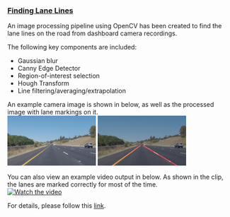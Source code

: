 ### **[Finding Lane Lines](https://github.com/bitsurgeon/CarND_LaneLines)**  

An image processing pipeline using OpenCV has been created to find the lane lines on the road from dashboard camera recordings.  

The following key components are included:  
* Gaussian blur
* Canny Edge Detector
* Region-of-interest selection
* Hough Transform
* Line filtering/averaging/extrapolation  

An example camera image is shown in below, as well as the processed image with lane markings on it.  
<img src="https://raw.githubusercontent.com/bitsurgeon/CarND_LaneLines/master/writeup_images_output/extrapolate/0_camera_image.jpg" alt="Camera" width="200">
<img src="https://raw.githubusercontent.com/bitsurgeon/CarND_LaneLines/master/writeup_images_output/extrapolate/6_lane_marked_image.jpg" alt="Marked" width="200">  

You can also view an example video output in below. As shown in the clip, the lanes are marked correctly for most of the time.  
[![Watch the video](https://img.youtube.com/vi/C0XeoygmMa8/mqdefault.jpg)](https://youtu.be/C0XeoygmMa8)  

For details, please follow this [link](https://github.com/bitsurgeon/CarND_LaneLines).  
